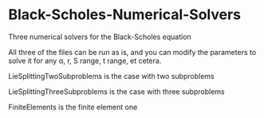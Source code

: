 # Black-Scholes-Numerical-Solvers
Three numerical solvers for the Black-Scholes equation

All three of the files can be run as is, and you can modify the parameters to solve it for any α, r, S range, t range, et cetera.

LieSplittingTwoSubproblems is the case with two subproblems

LieSplittingThreeSubproblems is the case with three subproblems

FiniteElements is the finite element one
